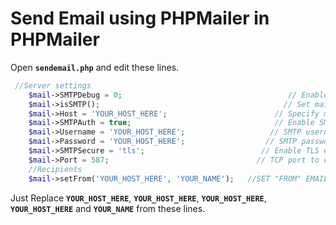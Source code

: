 # Send Email using PHPMailer in PHPMailer
Open **`sendemail.php`** and edit these lines.
``` php
 //Server settings
    $mail->SMTPDebug = 0;                                     // Enable verbose debug output
    $mail->isSMTP();                                         // Set mailer to use SMTP
    $mail->Host = 'YOUR_HOST_HERE';                        // Specify main and backup SMTP servers
    $mail->SMTPAuth = true;                                // Enable SMTP authentication
    $mail->Username = 'YOUR_HOST_HERE';                   // SMTP username
    $mail->Password = 'YOUR_HOST_HERE';                  // SMTP password
    $mail->SMTPSecure = 'tls';                          // Enable TLS encryption, `ssl` also accepted
    $mail->Port = 587;                                 // TCP port to connect to
    //Recipients
    $mail->setFrom('YOUR_HOST_HERE', 'YOUR_NAME');	 //SET "FROM" EMAIL AND NAME. 
```    
Just Replace **`YOUR_HOST_HERE`**, **`YOUR_HOST_HERE`**, **`YOUR_HOST_HERE`**, **`YOUR_HOST_HERE`** and **`YOUR_NAME`** from these lines.